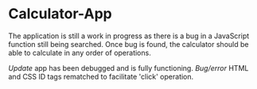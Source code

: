 # Calculator-App
The application is still a work in progress as there is a bug in a JavaScript function still being searched.
Once bug is found, the calculator should be able to calculate in any order of operations.

*Update* app has been debugged and is fully functioning.
*Bug/error* HTML and CSS ID tags rematched to facilitate 'click' operation.
